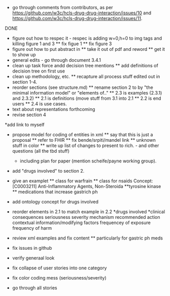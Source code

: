 * go through comments from contributors, as per
  https://github.com/w3c/hcls-drug-drug-interaction/issues/10 and
  https://github.com/w3c/hcls-drug-drug-interaction/issues/11. 

DONE
* figure out how to respec it - respec is adding w=0,h=0 to img tags
 and killing figure 1 and 3
** fix figue 1
**  fix figure 3
* figure out how to put abstract in
** take it out of pdf and reword
** get it to show up
* general edits - go through document
  3.4.1 
*  clean up task force andd decision tree mentions
** add definitions of decision tree on first use 
*  clean up methodology, etc.
** recapture all process stuff edited out in section 1-4.
* reorder sections (see structure.md)
** rename  section 2 to by "the minimal information model" or "elements of.."
** 2.3 is examples (2.3.1) and 2.3.2)
** 2.1 is definitions (move stuff from 3.1 into 2.1
** 2.2 is end users
** 2.4 is use cases.
*  text about representations forthcoming
*  revise section 4

*add link to myself
*  propose model for coding of entities in xml
** say that this is just a proposal
** refer to FHIR
** fix bende/srpiti/mandel link 
** unknown stuff in color
** write up list of changes to present to rich. - and other questions
    (all the tbd stuff)
    - including plan for paper (mention scheife/payne working group).
*  add "drugs involved" to section 2.
* give an examplet
** class for warfrain
** class for nsaids
   Concept: [C0003211]  Anti-Inflammatory Agents, Non-Steroida
**tyrosine kinase
** medications that increase gastrich ph

* add ontology concept for drugs involved
* reorder elements in 2.1 to match example in 2.2
  *drugs involved
  *clinical consequences
  seriousness
  severity
  mechanism
 recommended action
 contextual information/modifying factors 
 frequencey of exposure
 frequency of harm
* review xml examples and fix content
** particularly for gastric ph meds
* fix issues in github
* verify generaal look
- fix collapse of user stories into one category
* fix color coding mess (seriousness/severity)
- go through all stories

